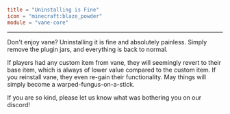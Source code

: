 ```toml
title = "Uninstalling is Fine"
icon = "minecraft:blaze_powder"
module = "vane-core"
```
---
Don't enjoy vane? Uninstalling it is fine and absolutely painless.
Simply remove the plugin jars, and everything is back to normal.

If players had any custom item from vane, they will seemingly revert to their base
item, which is always of lower value compared to the custom item. If you reinstall
vane, they even re-gain their functionality.
May things will simply become a warped-fungus-on-a-stick.

If you are so kind, please let us know what was bothering you on our discord!

